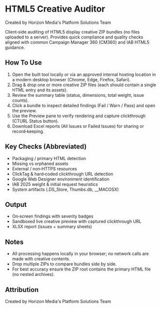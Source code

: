 # HTML5 Creative Auditor

Created by Horizon Media's Platform Solutions Team

Client‑side auditing of HTML5 display creative ZIP bundles (no files uploaded to a server). Provides quick compliance and quality checks aligned with common Campaign Manager 360 (CM360) and IAB HTML5 guidance.

## How To Use
1. Open the built tool locally or via an approved internal hosting location in a modern desktop browser (Chrome, Edge, Firefox, Safari).
2. Drag & drop one or more creative ZIP files (each should contain a single HTML entry and its assets).
3. Review the summary table (status, dimensions, total weight, issue counts).
4. Click a bundle to inspect detailed findings (Fail / Warn / Pass) and open the preview.
5. Use the Preview pane to verify rendering and capture clickthrough (CTURL Status button).
6. Download Excel reports (All Issues or Failed Issues) for sharing or record‑keeping.

## Key Checks (Abbreviated)
* Packaging / primary HTML detection
* Missing vs orphaned assets
* External / non‑HTTPS resources
* ClickTag & hard‑coded clickthrough URL detection
* Google Web Designer environment identification
* IAB 2025 weight & initial request heuristics
* System artifacts (.DS_Store, Thumbs.db, __MACOSX)

## Output
* On‑screen findings with severity badges
* Sandboxed live creative preview with captured clickthrough URL
* XLSX report (issues + summary sheets)

## Notes
* All processing happens locally in your browser; no network calls are made with creative contents.
* Drop multiple ZIPs to compare bundles side by side.
* For best accuracy ensure the ZIP root contains the primary HTML file (no nested archives).

## Attribution
Created by Horizon Media's Platform Solutions Team
